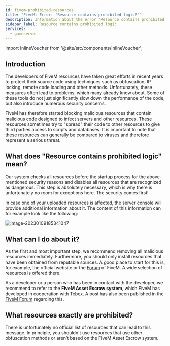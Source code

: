 ```yaml
---
id: fivem-prohibited-resources
title: "FiveM: Error: 'Resource contains prohibited logic?'"
description: Information about the error "Resource contains prohibited logic" on a FiveM server from ZAP-Hosting - ZAP-Hosting.com documentation
sidebar_label: Resource contains prohibited logic
services:
  - gameserver
---
```


import InlineVoucher from '@site/src/components/InlineVoucher';

## Introduction

The developers of FiveM resources have taken great efforts in recent years to protect their source code using techniques such as obfuscation, IP locking, remote code loading and other methods. Unfortunately, these measures often lead to problems, which many already know about. Some of these tools do not just significantly slow down the performance of the code, but also introduce numerous security concerns.

FiveM has therefore started blocking malicious resources that contain malicious code designed to infect servers and other resources. These resources sometimes try to "spread" their code to other resources to give third parties access to scripts and databases. It is important to note that these resources can generally be compared to viruses and therefore represent a serious threat.

<InlineVoucher />

## What does "Resource contains prohibited logic" mean?

Our system checks all resources before the startup process for the above-mentioned security reasons and disables all resources that are recognized as dangerous. This step is absolutely necessary, which is why there is unfortunately no room for exceptions here. The security comes first! 

In case one of your uploaded resources is affected, the server console will provide additional information about it. The content of this information can for example look like the following: 

![image-20230109185341047](https://screensaver01.zap-hosting.com/index.php/s/WdCGZweo6Z5QNnz/preview)

## What can I do about it?

As the first and most important step, we recommend removing all malicious resources immediately. Furthermore, you should only install resources that have been obtained from reputable sources. A good place to start for this is, for example, the official website or the [Forum](https://forum.cfx.re/c/development/releases/7) of FiveM. A wide selection of resources is offered there. 

As a developer or a person who has been in contact with the developer, we recommend to refer to the **FiveM Asset Escrow system**, which FiveM has developed in cooperation with Tebex. A post has also been published in the [FiveM Forum](https://forum.cfx.re/t/introducing-asset-escrow-for-your-resources/4777151) regarding this.

## What resources exactly are prohibited?

There is unfortunately no official list of resources that can lead to this message. In principle, you shouldn't use resources that use other obfuscation methods or aren't based on the FiveM Asset Escrow system. 
